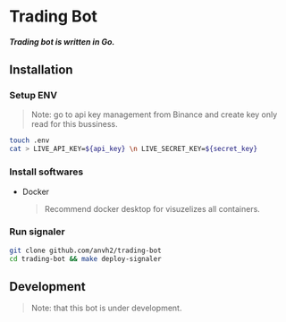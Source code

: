 # Trading Bot

#### _Trading bot is written in Go._

## Installation

### Setup ENV
> Note: go to api key management from Binance and create key only read for this bussiness.
```sh
touch .env
cat > LIVE_API_KEY=${api_key} \n LIVE_SECRET_KEY=${secret_key}
```

### Install softwares
- Docker
  > Recommend docker desktop for visuzelizes all containers.

### Run signaler
```sh
git clone github.com/anvh2/trading-bot
cd trading-bot && make deploy-signaler
```

## Development
> Note: that this bot is under development.
